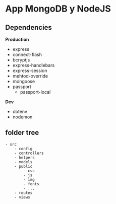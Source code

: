 # App MongoDB y NodeJS 

## Dependencies
**Production**
- express
- connect-flash
- bcryptjs
- express-handlebars
- express-session
- mehtod-override
- mongoose
- passport 
    - passport-local

**Dev**
- dotenv
- nodemon

## folder tree
    - src
        - config
        - controllers
        - helpers
        - models
        - public
            - css
            - js
            - img
            - fonts 
            - ...
        - routes
        - views